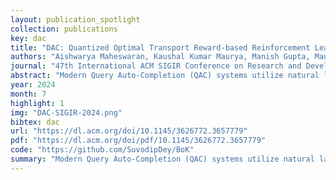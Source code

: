 ```yaml
---
layout: publication_spotlight
collection: publications
key: dac
title: "DAC: Quantized Optimal Transport Reward-based Reinforcement Learning Approach to Detoxify Query Auto-Completion"
authors: "Aishwarya Maheswaran, Kaushal Kumar Maurya, Manish Gupta, Maunendra Sankar Desarkar"
journal: "47th International ACM SIGIR Conference on Research and Development in Information Retrieval (SIGIR 2024)"
abstract: "Modern Query Auto-Completion (QAC) systems utilize natural language generation (NLG) using large language models (LLM) to achieve remarkable performance. However, these systems are prone to generating biased and toxic completions due to inherent learning biases. Existing detoxification approaches exhibit two key limitations: (1) They primarily focus on mitigating toxicity for grammatically well-formed long sentences but struggle to adapt to the QAC task, where queries are short and structurally different (include spelling errors, do not follow grammatical rules and have relatively flexible word order). (2) These approaches often view detoxification through a binary lens where all text labeled as toxic is undesirable and non-toxic is considered desirable. To address these limitations, we propose DAC, an intuitive and efficient reinforcement learning-based model to detoxify QAC. With DAC, we introduce an additional perspective of considering the third query class of addressable toxicity. These queries can encompass implicit toxicity, subjective toxicity, or non-toxic queries containing toxic words. We incorporate this three-class query behavior perspective into the proposed model through quantized optimal transport to learn distinctions and generate truly non-toxic completions. We evaluate toxicity levels in the generated completions by DAC across two real-world QAC datasets (Bing and AOL) using two classifiers: a publicly available generic classifier (Detoxify) and a search query-specific classifier, which we develop (TClassify). we find that DAC consistently outperforms all existing baselines on the Bing dataset and achieves competitive performance on the AOL dataset for query detoxification. % providing high quality and low toxicity. We make the code and models publicly available."
year: 2024
month: 7
highlight: 1
img: "DAC-SIGIR-2024.png"
bibtex: dac
url: "https://dl.acm.org/doi/10.1145/3626772.3657779"
pdf: "https://dl.acm.org/doi/pdf/10.1145/3626772.3657779"
code: "https://github.com/SuvodipDey/BoK"
summary: "Modern Query Auto-Completion (QAC) systems utilize natural language generation (NLG) using large language models (LLM) to achieve remarkable performance. However, these systems are prone to generating biased and toxic completions due to inherent learning biases. Existing detoxification approaches exhibit two key limitations: (1) They primarily focus on mitigating toxicity for grammatically well-formed long sentences but struggle to adapt to the QAC task, where queries are short and structurally different (include spelling errors, do not follow grammatical rules and have relatively flexible word order). (2) These approaches often view detoxification through a binary lens where all text labeled as toxic is undesirable and non-toxic is considered desirable. To address these limitations, we propose DAC, an intuitive and efficient reinforcement learning-based model to detoxify QAC. With DAC, we introduce an additional perspective of considering the third query class of addressable toxicity. These queries can encompass implicit toxicity, subjective toxicity, or non-toxic queries containing toxic words. We incorporate this three-class query behavior perspective into the proposed model through quantized optimal transport to learn distinctions and generate truly non-toxic completions. We evaluate toxicity levels in the generated completions by DAC across two real-world QAC datasets (Bing and AOL) using two classifiers: a publicly available generic classifier (Detoxify) and a search query-specific classifier, which we develop (TClassify). we find that DAC consistently outperforms all existing baselines on the Bing dataset and achieves competitive performance on the AOL dataset for query detoxification. % providing high quality and low toxicity. We make the code and models publicly available."
---
```

